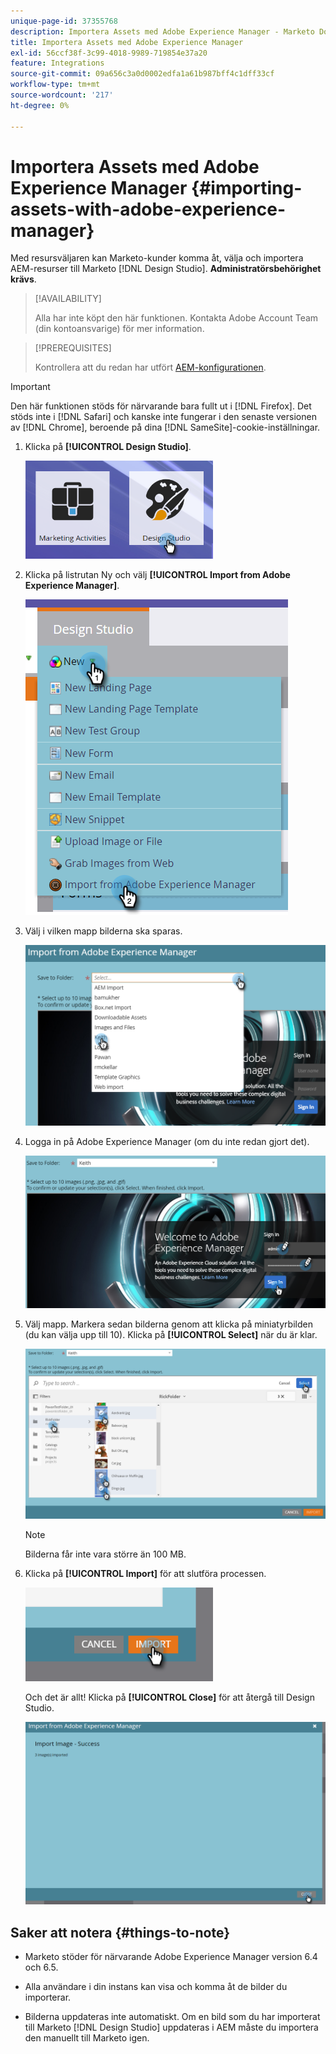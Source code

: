```yaml
---
unique-page-id: 37355768
description: Importera Assets med Adobe Experience Manager - Marketo Docs - produktdokumentation
title: Importera Assets med Adobe Experience Manager
exl-id: 56ccf38f-3c99-4018-9989-719854e37a20
feature: Integrations
source-git-commit: 09a656c3a0d0002edfa1a61b987bff4c1dff33cf
workflow-type: tm+mt
source-wordcount: '217'
ht-degree: 0%

---
```


# Importera Assets med Adobe Experience Manager {#importing-assets-with-adobe-experience-manager}

Med resursväljaren kan Marketo-kunder komma åt, välja och importera AEM-resurser till Marketo [!DNL Design Studio]. **Administratörsbehörighet krävs**.

>[!AVAILABILITY]
>
>Alla har inte köpt den här funktionen. Kontakta Adobe Account Team (din kontoansvarige) för mer information.

>[!PREREQUISITES]
>
>Kontrollera att du redan har utfört [AEM-konfigurationen](/help/marketo/product-docs/core-marketo-concepts/miscellaneous/configuring-adobe-experience-manager-integration.md).

>[!IMPORTANT]
>
>Den här funktionen stöds för närvarande bara fullt ut i [!DNL Firefox]. Det stöds inte i [!DNL Safari] och kanske inte fungerar i den senaste versionen av [!DNL Chrome], beroende på dina [!DNL SameSite]-cookie-inställningar.

1. Klicka på **[!UICONTROL Design Studio]**.

   ![](assets/importing-assets-with-adobe-experience-manager-1.png)

1. Klicka på listrutan Ny och välj **[!UICONTROL Import from Adobe Experience Manager]**.

   ![](assets/importing-assets-with-adobe-experience-manager-2.png)

1. Välj i vilken mapp bilderna ska sparas.

   ![](assets/importing-assets-with-adobe-experience-manager-3.png)

1. Logga in på Adobe Experience Manager (om du inte redan gjort det).

   ![](assets/importing-assets-with-adobe-experience-manager-4.png)

1. Välj mapp. Markera sedan bilderna genom att klicka på miniatyrbilden (du kan välja upp till 10). Klicka på **[!UICONTROL Select]** när du är klar.

   ![](assets/importing-assets-with-adobe-experience-manager-5.png)

   >[!NOTE]
   >
   >Bilderna får inte vara större än 100 MB.

1. Klicka på **[!UICONTROL Import]** för att slutföra processen.

   ![](assets/importing-assets-with-adobe-experience-manager-6.png)

   Och det är allt! Klicka på **[!UICONTROL Close]** för att återgå till Design Studio.

   ![](assets/importing-assets-with-adobe-experience-manager-7.png)

## Saker att notera {#things-to-note}

* Marketo stöder för närvarande Adobe Experience Manager version 6.4 och 6.5.

* Alla användare i din instans kan visa och komma åt de bilder du importerar.

* Bilderna uppdateras inte automatiskt. Om en bild som du har importerat till Marketo [!DNL Design Studio] uppdateras i AEM måste du importera den manuellt till Marketo igen.
